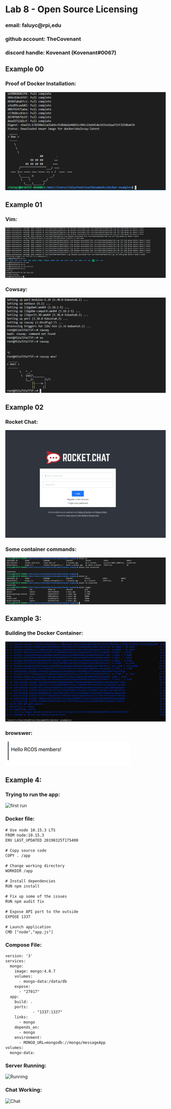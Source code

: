 # Lab 8 - Open Source Licensing
### email: faluyc@rpi,edu
### github account: TheCovenant
### discord handle: Kovenant (Kovenant#0067)

## Example 00

### Proof of Docker Installation: 

![whale](whale.png)

## Example 01



### Vim:

![Vim](vim.png)

### Cowsay:

![Cow](cowsay.png)

## Example 02

### Rocket Chat:

![Browser](rocket.png)


### Some container commands:

![Containers](commands.png)


## Example 3:

### Building the Docker Container:

![Build](dockerbuild.png)

###  browswer:

![Hello](hello.png)


## Example 4:

### Trying to run the app:

![first run](ex4.1.png)

### Docker file:

```
# Use node 10.15.3 LTS
FROM node:10.15.3
ENV LAST_UPDATED 20190325T175400

# Copy source code
COPY . /app

# Change working directory
WORKDIR /app

# Install dependencies
RUN npm install

# Fix up some of the issues
RUN npm audit fix

# Expose API port to the outside
EXPOSE 1337

# Launch application
CMD ["node","app.js"]
```

### Compose File:

```
version: '3'
services:
  mongo:
    image: mongo:4.0.7
    volumes:
      - mongo-data:/data/db
    expose:
      - "27017"
  app:
    build: .
    ports:
            - "1337:1337"
    links:
      - mongo
    depends_on:
      - mongo
    environment:
      - MONGO_URL=mongodb://mongo/messageApp
volumes:
  mongo-data:
```

### Server Running:

![Running](ex4.2.png)

### Chat Working:

![Chat](ex4.3.png)

